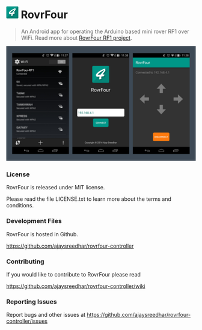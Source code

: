 # <img src="docs/icon.png" width="32px"> RovrFour

> An Android app for operating the Arduino based mini rover RF1 over WiFi.
Read more about [RovrFour RF1 project](https://hackaday.io/project/13059-rovrfour-rf1).

[![](docs/screenshot.jpg)](https://hackaday.io/project/13059-rovrfour-rf1)

### License
RovrFour is released under MIT license.

Please read the file LICENSE.txt to learn more about the terms and conditions.

### Development Files
RovrFour is hosted in Github.

https://github.com/ajaysreedhar/rovrfour-controller

### Contributing
If you would like to contribute to RovrFour please read

https://github.com/ajaysreedhar/rovrfour-controller/wiki

### Reporting Issues
Report bugs and other issues at https://github.com/ajaysreedhar/rovrfour-controller/issues
